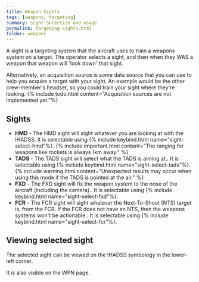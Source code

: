 ```yaml
---
title: Weapon Sights
tags: [weapons, targeting]
summary: Sight Selection and usage
permalink: targeting-sights.html
folder: weapons
---
```


A sight is a targeting system that the aircraft uses to train a weapons system on a target. The operator selects a sight, and then when they WAS a weapon that weapon will 'look down' that sight.

Alternatively, an acquisition source is some data source that you can use to help you acquire a target with your sight. An example would be the other crew-member's headset, so you could train your sight where they're looking.
{% include todo.html content="Acquisition sources are not implemented yet."%}

## Sights

* **HMD** - The HMD sight will sight whatever you are looking at with the IHADSS. It is selectable using {% include keybind.html name="sight-select-hmd"%}.
{% include important.html content="The ranging for weapons like rockets is always 1km away." %}
* **TADS** - The TADS sight will select what the TADS is aiming at.. It is selectable using {% include keybind.html name="sight-select-tads"%}.
{% include warning.html content="Unexpected results may occur when using this mode if the TADS is pointed at the air." %}
* **FXD** - The FXD sight will fix the weapon system to the nose of the aircraft (including the camera).. It is selectable using {% include keybind.html name="sight-select-fxd"%}.
* **FCR** - The FCR sight will sight whatever the Next-To-Shoot (NTS) target is, from the FCR. If the FCR does not have an NTS, then the weapons systems won't be actionable.. It is selectable using {% include keybind.html name="sight-select-fcr"%}.

## Viewing selected sight

The selected sight can be viewed on the IHADSS symbology in the lower-left corner.

It is also visible on the WPN page.